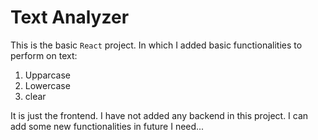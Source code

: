 # Text Analyzer

This is the basic `React` project. In which I added basic functionalities to perform on text:
  1. Upparcase
  2. Lowercase
  3. clear

It is just the frontend. I have not added any backend in this project. I can add some new functionalities in future I need...
